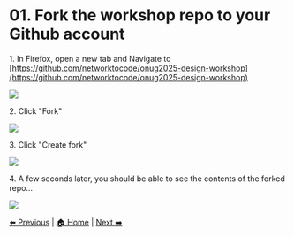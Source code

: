 # 01. Fork the workshop repo to your Github account


1\. In Firefox, open a new tab and Navigate to [https://github.com/networktocode/onug2025-design-workshop](https://github.com/networktocode/onug2025-design-workshop)

![](https://ajeuwbhvhr.cloudimg.io/https://colony-recorder.s3.amazonaws.com/files/2025-05-21/0efc1e14-d8e9-42a4-a71f-9daae1510b8f/ascreenshot.jpeg?tl_px=45,268&br_px=2797,1807&force_format=jpeg&q=100&width=1120.0)


2\. Click "Fork"

![](https://ajeuwbhvhr.cloudimg.io/https://colony-recorder.s3.amazonaws.com/files/2025-05-21/0efc1e14-d8e9-42a4-a71f-9daae1510b8f/ascreenshot.jpeg?tl_px=90,0&br_px=2842,1538&force_format=jpeg&q=100&width=1120.0&wat=1&wat_opacity=1&wat_gravity=northwest&wat_url=https://colony-recorder.s3.amazonaws.com/images/watermarks/FB923C_standard.png&wat_pad=806,71)


3\. Click "Create fork"

![](https://ajeuwbhvhr.cloudimg.io/https://colony-recorder.s3.amazonaws.com/files/2025-05-21/c9e03c76-6ca4-4386-98b5-29f092830063/ascreenshot.jpeg?tl_px=90,537&br_px=2842,2076&force_format=jpeg&q=100&width=1120.0&wat=1&wat_opacity=1&wat_gravity=northwest&wat_url=https://colony-recorder.s3.amazonaws.com/images/watermarks/FB923C_standard.png&wat_pad=751,279)


4\. A few seconds later, you should be able to see the contents of the forked repo...

![](https://ajeuwbhvhr.cloudimg.io/https://colony-recorder.s3.amazonaws.com/files/2025-05-21/957127d1-7d5f-4b4d-bbe1-986607740cfa/ascreenshot.jpeg?tl_px=0,94&br_px=2752,1633&force_format=jpeg&q=100&width=1120.0&wat=1&wat_opacity=1&wat_gravity=northwest&wat_url=https://colony-recorder.s3.amazonaws.com/images/watermarks/FB923C_standard.png&wat_pad=7,276)

[⬅️ Previous](./00.generate_a_personal_access_token_(pat).md) | [🏠 Home](index.md) | [Next ➡️](./02.clone_the_workshop_repo.md)
